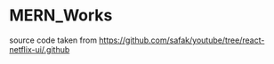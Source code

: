 # MERN_Works
source code  taken from https://github.com/safak/youtube/tree/react-netflix-ui/.github
